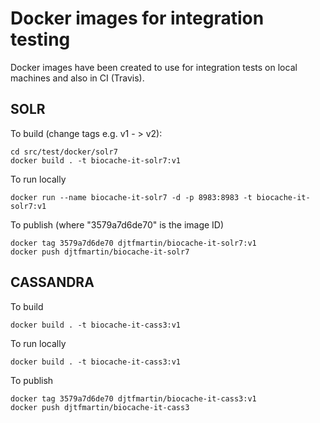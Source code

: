 # Docker images for integration testing


Docker images have been created to use for integration tests on local machines 
and also in CI (Travis).

## SOLR

To build (change tags e.g. v1 - > v2):

```
cd src/test/docker/solr7
docker build . -t biocache-it-solr7:v1
```

To run locally
```
docker run --name biocache-it-solr7 -d -p 8983:8983 -t biocache-it-solr7:v1
```

To publish (where "3579a7d6de70" is the  image ID)
```
docker tag 3579a7d6de70 djtfmartin/biocache-it-solr7:v1
docker push djtfmartin/biocache-it-solr7

```


## CASSANDRA

To build

```
docker build . -t biocache-it-cass3:v1
```

To run locally
```
docker build . -t biocache-it-cass3:v1
```

To publish 
```
docker tag 3579a7d6de70 djtfmartin/biocache-it-cass3:v1
docker push djtfmartin/biocache-it-cass3

```

